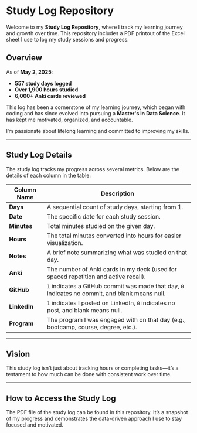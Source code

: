 # Study Log Repository 

Welcome to my **Study Log Repository**, where I track my learning journey and growth over time. This repository includes a PDF printout of the Excel sheet I use to log my study sessions and progress.  
   
## Overview     
          
As of **May 2, 2025**:      
- **557 study days logged**        
- **Over 1,900 hours studied**         
- **6,000+ Anki cards reviewed**     
  
This log has been a cornerstone of my learning journey, which began with coding and has since evolved into pursuing a **Master's in Data Science**. It has kept me motivated, organized, and accountable. 

I’m passionate about lifelong learning and committed to improving my skills.  

---
 
## Study Log Details

The study log tracks my progress across several metrics. Below are the details of each column in the table:

| Column Name   | Description                                                                                     |
|---------------|-------------------------------------------------------------------------------------------------|
| **Days**      | A sequential count of study days, starting from 1.                                              |
| **Date**      | The specific date for each study session.                                                       |
| **Minutes**   | Total minutes studied on the given day.                                                         |
| **Hours**     | The total minutes converted into hours for easier visualization.                                |
| **Notes**     | A brief note summarizing what was studied on that day.                                          |
| **Anki**      | The number of Anki cards in my deck (used for spaced repetition and active recall).             |
| **GitHub**    | `1` indicates a GitHub commit was made that day, `0` indicates no commit, and blank means null. |
| **LinkedIn**  | `1` indicates I posted on LinkedIn, `0` indicates no post, and blank means null.                |
| **Program**   | The program I was engaged with on that day (e.g., bootcamp, course, degree, etc.).              |

---

## Vision

This study log isn’t just about tracking hours or completing tasks—it’s a testament to how much can be done with consistent work over time.

---

## How to Access the Study Log

The PDF file of the study log can be found in this repository. It’s a snapshot of my progress and demonstrates the data-driven approach I use to stay focused and motivated.
